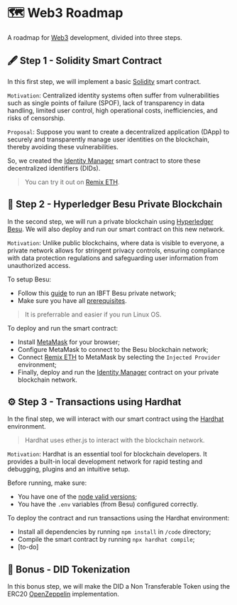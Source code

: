 # 🗺 Web3 Roadmap

A roadmap for [Web3](https://en.wikipedia.org/wiki/Web3) development, divided into three steps.

## 🖋 Step 1 - Solidity Smart Contract

In this first step, we will implement a basic [Solidity](https://soliditylang.org/) smart contract.

`Motivation`: Centralized identity systems often suffer from vulnerabilities such as single points of failure (SPOF), lack of transparency in data handling, limited user control, high operational costs, inefficiencies, and risks of censorship.

`Proposal`: Suppose you want to create a decentralized application (DApp) to securely and transparently manage user identities on the blockchain, thereby avoiding these vulnerabilities.

So, we created the [Identity Manager](https://github.com/MiguelHenri/Web3-Roadmap/blob/main/code/contracts/IdentityManager.sol) smart contract to store these decentralized identifiers (DIDs). 
> You can try it out on [Remix ETH](https://remix.ethereum.org/).

## 🔗 Step 2 - Hyperledger Besu Private Blockchain

In the second step, we will run a private blockchain using [Hyperledger Besu](https://besu.hyperledger.org/private-networks). We will also deploy and run our smart contract on this new network.

`Motivation`: Unlike public blockchains, where data is visible to everyone, a private network allows for stringent privacy controls, ensuring compliance with data protection regulations and safeguarding user information from unauthorized access.

To setup Besu:
- Follow this [guide](https://besu.hyperledger.org/development/private-networks/tutorials/ibft) to run an IBFT Besu private network;
- Make sure you have all [prerequisites](https://besu.hyperledger.org/development/private-networks/tutorials/ibft#prerequisites).
> It is preferrable and easier if you run Linux OS.

To deploy and run the smart contract:
- Install [MetaMask](https://metamask.io/download/) for your browser;
- Configure MetaMask to connect to the Besu blockchain network;
- Connect [Remix ETH](https://remix.ethereum.org/) to MetaMask by selecting the `Injected Provider` environment;
- Finally, deploy and run the [Identity Manager](https://github.com/MiguelHenri/Web3-Roadmap/blob/main/code/contracts/IdentityManager.sol) contract on your private blockchain network.

## ⚙ Step 3 - Transactions using Hardhat

In the final step, we will interact with our smart contract using the [Hardhat](https://hardhat.org/) environment.
> Hardhat uses ether.js to interact with the blockchain network.

`Motivation`: Hardhat is an essential tool for blockchain developers. It provides a built-in local development network for rapid testing and debugging, plugins and an intuitive setup.

Before running, make sure:
- You have one of the [node valid versions](https://hardhat.org/nodejs-versions);
- You have the `.env` variables (from Besu) configured correctly.

To deploy the contract and run transactions using the Hardhat environment:
- Install all dependencies by running `npm install` in `/code` directory;
- Compile the smart contract by running `npx hardhat compile`;
- [to-do]

## 🎫 Bonus - DID Tokenization

In this bonus step, we will make the DID a Non Transferable Token using the ERC20 [OpenZeppelin](https://www.openzeppelin.com/) implementation.